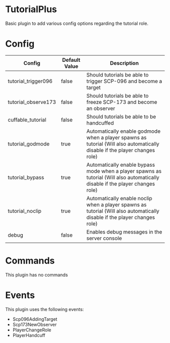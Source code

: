 # TutorialPlus
Basic plugin to add various config options regarding the tutorial role.

# Config
| Config  | Default Value | Description |
| ------------- | ------------- | ------------- |
| tutorial_trigger096  | false  | Should tutorials be able to trigger SCP-096 and become a target |
| tutorial_observe173  | false  | Should tutorials be able to freeze SCP-173 and become an observer |
| cuffable_tutorial | false | Should tutorials be able to be handcuffed |
| tutorial_godmode | true  | Automatically enable godmode when a player spawns as tutorial (Will also automatically disable if the player changes role) |
| tutorial_bypass | true | Automatically enable bypass mode when a player spawns as tutorial (Will also automatically disable if the player changes role) |
| tutorial_noclip | true | Automatically enable noclip when a player spawns as tutorial (Will also automatically disable if the player changes role) |
| debug | false | Enables debug messages in the server console |

# Commands
This plugin has no commands

# Events
This plugin uses the following events:
 - Scp096AddingTarget
 - Scp173NewObserver
 - PlayerChangeRole
 - PlayerHandcuff
